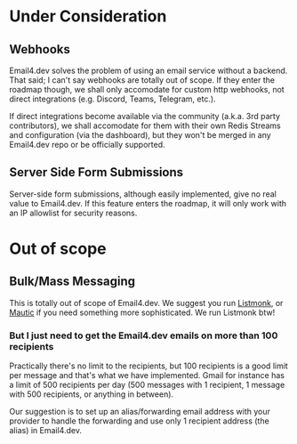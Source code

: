 # Under Consideration

## Webhooks

Email4.dev solves the problem of using an email service without a backend. That said; I can't say webhooks are totally out of scope. If they enter the roadmap though, we shall only accomodate for custom http webhooks, not direct integrations (e.g. Discord, Teams, Telegram, etc.).

If direct integrations become available via the community (a.k.a. 3rd party contributors), we shall accomodate for them with their own Redis Streams and configuration (via the dashboard), but they won't be merged in any Email4.dev repo or be officially supported.

## Server Side Form Submissions

Server-side form submissions, although easily implemented, give no real value to Email4.dev. If this feature enters the roadmap, it will only work with an IP allowlist for security reasons.

# Out of scope

## Bulk/Mass Messaging

This is totally out of scope of Email4.dev. We suggest you run [Listmonk](https://github.com/knadh/listmonk), or [Mautic](https://github.com/mautic/mautic) if you need something more sophisticated. We run Listmonk btw!

### But I just need to get the Email4.dev emails on more than 100 recipients

Practically there's no limit to the recipients, but 100 recipients is a good limit per message and that's what we have implemented. Gmail for instance has a limit of 500 recipients per day (500 messages with 1 recipient, 1 message with 500 recipients, or anything in between).

Our suggestion is to set up an alias/forwarding email address with your provider to handle the forwarding and use only 1 recipient address (the alias) in Email4.dev.